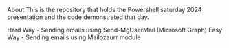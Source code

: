 About
This is the repository that holds the Powershell saturday 2024 presentation and the code demonstrated that day.

Hard Way - Sending emails using Send-MgUserMail (Microsoft Graph)
Easy Way - Sending emails using Mailozaurr module

